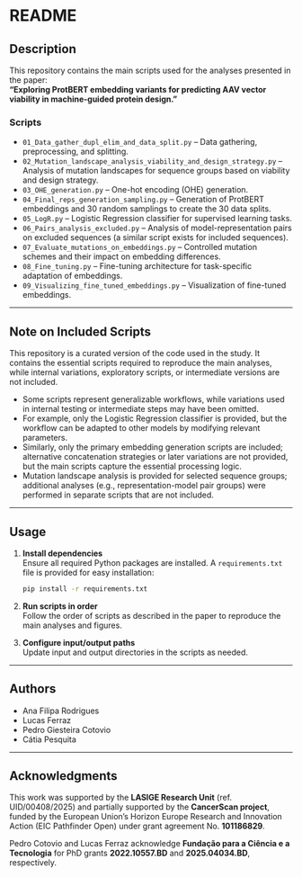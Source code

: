 # README

## Description
This repository contains the main scripts used for the analyses presented in the paper:  
**“Exploring ProtBERT embedding variants for predicting AAV vector viability in machine-guided protein design.”**

### Scripts
- `01_Data_gather_dupl_elim_and_data_split.py` – Data gathering, preprocessing, and splitting.  
- `02_Mutation_landscape_analysis_viability_and_design_strategy.py` – Analysis of mutation landscapes for sequence groups based on viability and design strategy.  
- `03_OHE_generation.py` – One-hot encoding (OHE) generation.  
- `04_Final_reps_generation_sampling.py` – Generation of ProtBERT embeddings and 30 random samplings to create the 30 data splits.  
- `05_LogR.py` – Logistic Regression classifier for supervised learning tasks.  
- `06_Pairs_analysis_excluded.py` – Analysis of model-representation pairs on excluded sequences (a similar script exists for included sequences).  
- `07_Evaluate_mutations_on_embeddings.py` – Controlled mutation schemes and their impact on embedding differences.  
- `08_Fine_tuning.py` – Fine-tuning architecture for task-specific adaptation of embeddings.  
- `09_Visualizing_fine_tuned_embeddings.py` – Visualization of fine-tuned embeddings.  

---

## Note on Included Scripts
This repository is a curated version of the code used in the study. It contains the essential scripts required to reproduce the main analyses, while internal variations, exploratory scripts, or intermediate versions are not included.

- Some scripts represent generalizable workflows, while variations used in internal testing or intermediate steps may have been omitted.  
- For example, only the Logistic Regression classifier is provided, but the workflow can be adapted to other models by modifying relevant parameters.  
- Similarly, only the primary embedding generation scripts are included; alternative concatenation strategies or later variations are not provided, but the main scripts capture the essential processing logic.  
- Mutation landscape analysis is provided for selected sequence groups; additional analyses (e.g., representation-model pair groups) were performed in separate scripts that are not included.  

---

## Usage
1. **Install dependencies**  
   Ensure all required Python packages are installed. A `requirements.txt` file is provided for easy installation:  
   ```bash
   pip install -r requirements.txt
2. **Run scripts in order**  
   Follow the order of scripts as described in the paper to reproduce the main analyses and figures.  

3. **Configure input/output paths**  
   Update input and output directories in the scripts as needed.  

---

## Authors
- Ana Filipa Rodrigues  
- Lucas Ferraz  
- Pedro Giesteira Cotovio  
- Cátia Pesquita  

---

## Acknowledgments
This work was supported by the **LASIGE Research Unit** (ref. UID/00408/2025) and partially supported by the **CancerScan project**, funded by the European Union’s Horizon Europe Research and Innovation Action (EIC Pathfinder Open) under grant agreement No. **101186829**.  

Pedro Cotovio and Lucas Ferraz acknowledge **Fundação para a Ciência e a Tecnologia** for PhD grants **2022.10557.BD** and **2025.04034.BD**, respectively.

